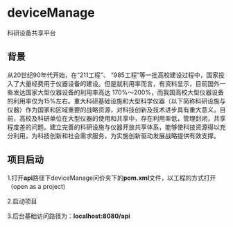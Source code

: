 # deviceManage
科研设备共享平台

## 背景

从20世纪90年代开始，在“211工程”、 “985工程”等一批高校建设过程中，国家投入了大量经费用于仪器设备的建设。但是就利用率而言，有资料显示，目前国外一些发达国家大型仪器设备的利用率高达 170%～200%，而我国高校大型仪器设备的利用率仅为15%左右。重大科研基础设施和大型科学仪器（以下简称科研设施与仪器）作为国家和区域重要的战略资源，对科技创新及技术进步具有重大意义。目前，高校及科研单位在大型仪器的使用和共享中，存在利用率低，管理封闭，共享程度差的问题。建立完善的科研设施与仪器开放共享体系，能够使科技资源得以充分利用，为科技创新和社会需求服务，为实施创新驱动发展战略提供有效支撑。

## 项目启动

1.打开**api**路径下deviceManage问价夹下的**pom.xml**文件，以工程的方式打开（open as a project)

2.启动项目

3.后台基础访问路径为：**localhost:8080/api**
